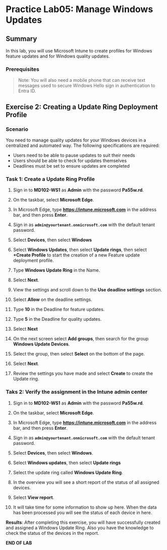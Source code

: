 # Practice Lab05: Manage Windows Updates

## Summary

In this lab, you will use Microsoft Intune to create profiles for Windows feature updates and for Windows quality updates.

### Prerequisites

  > Note: You will also need a mobile phone that can receive text messages used to secure Windows Hello sign in authentication to Entra ID.

## Exercise 2: Creating a Update Ring Deployment Profile

### Scenario

You need to manage quality updates for your Windows devices in a centralized and automated way.
The following specifications are required:

- Users need to be able to pause updates to suit their needs
- Users should be able to check for updates themselves
- Deadlines must be set to ensure updates are completed

### Task 1: Create a Update Ring Profile

1. Sign in to **MD102-WS1** as **Admin** with the password **Pa55w.rd**.

2. On the taskbar, select **Microsoft Edge**.

3. In Microsoft Edge, type **https://intune.microsoft.com** in the  address bar, and then press **Enter**. 

4. Sign in as **`admin@yourtenant.onmicrosoft.com`** with the default tenant password.

5. Select **Devices**, then select **Windows**

6. Select **Windows Updates**, then select **Update rings**, then select **+Create Profile** to start the creation of a new Feature update deployment profile. 

7. Type **Windows Update Ring** in the Name.

8. Select **Next**.

9. View the settings and scroll down to the **Use deadline settings** section.

10. Select **Allow** on the deadline settings.

11. Type **10** in the Deadline for feature updates.

12. Type **5** in the Deadline for quality updates.

13. Select **Next**

14. On the next screen select **Add groups**, then search for the group **Windows Update Devices**.

15. Select the group, then select **Select** on the bottom of the page.

16. Select **Next**.

17. Review the settings you have made and select **Create** to create the Update ring.

### Taks 2: Verify the assignment in the Intune admin center

1. Sign in to **MD102-WS1** as **Admin** with the password **Pa55w.rd**.

2. On the taskbar, select **Microsoft Edge**.

3. In Microsoft Edge, type **https://intune.microsoft.com** in the  address bar, and then press **Enter**. 

4. Sign in as **`admin@yourtenant.onmicrosoft.com`** with the default tenant password.

5. Select **Devices**, then select **Windows**.

6. Select **Windows updates**, then select **Update rings**

7. Select the update ring called **Windows Update Ring**.

8. In the overview you will see a short report of the status of all assigned devices.

9. Select **View report**.

10. It will take time for some information to show up here. When the data has been processed you will see the status of each device in here. 

**Results**: After completing this exercise, you will have successfully created and assigned a Windows Update Ring. Also you have the knowledge to check the status of the devices in the report. 

**END OF LAB**